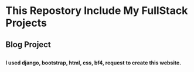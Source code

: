 <h1>This Repostory Include My FullStack Projects</h1>

<h2>Blog Project<h2>

<h4>I used django, bootstrap, html, css, bf4, request to create this website. <h4>